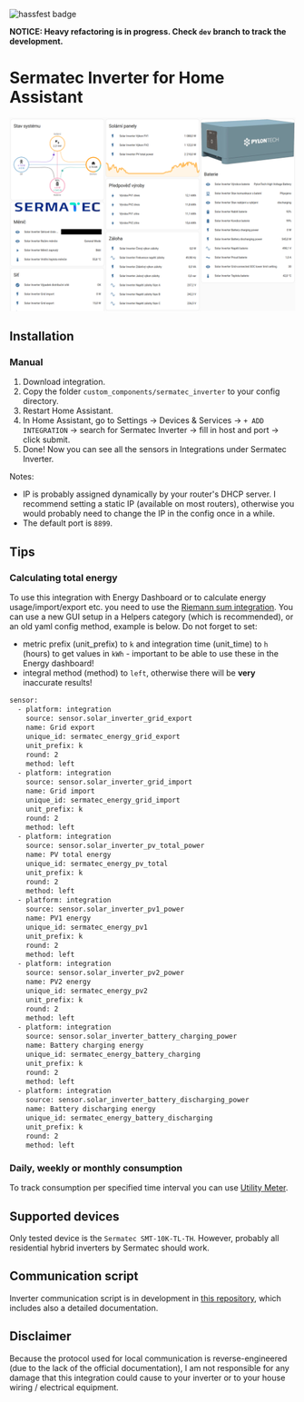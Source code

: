 ![hassfest badge](https://github.com/andreondra/homeassistant-sermatec-inverter/actions/workflows/hassfest.yaml/badge.svg)

**NOTICE: Heavy refactoring is in progress. Check `dev` branch to track the development.**

# Sermatec Inverter for Home Assistant

![Home Assistant screenshot](assets/hass_integration.png)

## Installation
### Manual
1. Download integration.
2. Copy the folder `custom_components/sermatec_inverter` to your config directory.
3. Restart Home Assistant.
4. In Home Assistant, go to Settings -> Devices & Services -> `+ ADD INTEGRATION` -> search for Sermatec Inverter -> fill in host and port -> click submit.
5. Done! Now you can see all the sensors in Integrations under Sermatec Inverter.

Notes:
- IP is probably assigned dynamically by your router's DHCP server. I recommend setting a static IP (available on most routers), otherwise you would probably need to change the IP in the config once in a while.
- The default port is `8899`.

## Tips
### Calculating total energy
To use this integration with Energy Dashboard or to calculate energy usage/import/export etc. you need to use the [Riemann sum integration](https://www.home-assistant.io/integrations/integration/). You can use a new GUI setup in a Helpers category (which is recommended), or an old yaml config method, example is below. Do not forget to set:
- metric prefix (unit_prefix) to `k` and integration time (unit_time) to `h` (hours) to get values in `kWh` - important to be able to use these in the Energy dashboard!
- integral method (method) to `left`, otherwise there will be **very** inaccurate results!

```
sensor:
  - platform: integration
    source: sensor.solar_inverter_grid_export
    name: Grid export
    unique_id: sermatec_energy_grid_export
    unit_prefix: k
    round: 2
    method: left
  - platform: integration
    source: sensor.solar_inverter_grid_import
    name: Grid import
    unique_id: sermatec_energy_grid_import
    unit_prefix: k
    round: 2
    method: left
  - platform: integration
    source: sensor.solar_inverter_pv_total_power
    name: PV total energy
    unique_id: sermatec_energy_pv_total
    unit_prefix: k
    round: 2
    method: left
  - platform: integration
    source: sensor.solar_inverter_pv1_power
    name: PV1 energy
    unique_id: sermatec_energy_pv1
    unit_prefix: k
    round: 2
    method: left
  - platform: integration
    source: sensor.solar_inverter_pv2_power
    name: PV2 energy
    unique_id: sermatec_energy_pv2
    unit_prefix: k
    round: 2
    method: left
  - platform: integration
    source: sensor.solar_inverter_battery_charging_power
    name: Battery charging energy
    unique_id: sermatec_energy_battery_charging
    unit_prefix: k
    round: 2
    method: left
  - platform: integration
    source: sensor.solar_inverter_battery_discharging_power
    name: Battery discharging energy
    unique_id: sermatec_energy_battery_discharging
    unit_prefix: k
    round: 2
    method: left
``` 

### Daily, weekly or monthly consumption
To track consumption per specified time interval you can use [Utility Meter](https://www.home-assistant.io/integrations/utility_meter/).

## Supported devices
Only tested device is the `Sermatec SMT-10K-TL-TH`. However, probably all residential hybrid inverters by Sermatec should work.

## Communication script
Inverter communication script is in development in [this repository](https://github.com/andreondra/sermatec-inverter), which includes also a detailed documentation.

## Disclaimer
Because the protocol used for local communication is reverse-engineered (due to the lack of the official documentation), I am not responsible for any damage that this integration could cause to your inverter or to your house wiring / electrical equipment.
